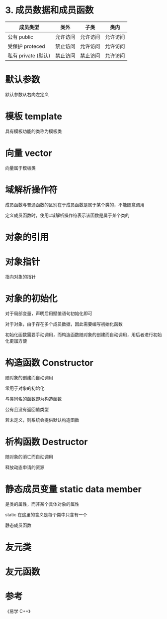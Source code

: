 # 3. 成员数据和成员函数

| 成员类型 | 类外 | 子类 | 类内 |
| - | - | - | - |
| 公有 public       | 允许访问 | 允许访问 | 允许访问 |
| 受保护 proteced    | 禁止访问 | 允许访问 | 允许访问 |
| 私有 private (默认) | 禁止访问 | 禁止访问 | 允许访问 |


# 默认参数

默认参数从右向左定义

# 模板 template

具有模板功能的类称为模板类

# 向量 vector

向量属于模板类

# 域解析操作符

成员函数与普通函数的区别在于成员函数是属于某个类的，不能随意调用

定义成员函数时，使用::域解析操作符表示该函数是属于某个类的

# 对象的引用

# 对象指针

指向对象的指针

# 对象的初始化

对于局部变量，声明后用赋值语句初始化即可

对于对象，由于存在多个成员数据，因此需要编写初始化函数

初始化函数需要手动调用，而构造函数随对象的创建而自动调用，用后者进行初始化更加方便

# 构造函数 Constructor

随对象的创建而自动调用

常用于对象的初始化

与类同名的函数即为构造函数

公有且没有返回值类型

若未定义，则系统会提供默认构造函数

# 析构函数 Destructor

随对象的消亡而自动调用

释放动态申请的资源

# 静态成员变量 static data member

是类的属性，而非某个具体对象的属性

static 在这里的含义是每个类中只含有一个

静态成员函数

# 友元类

# 友元函数

# 参考

《易学 C++》
